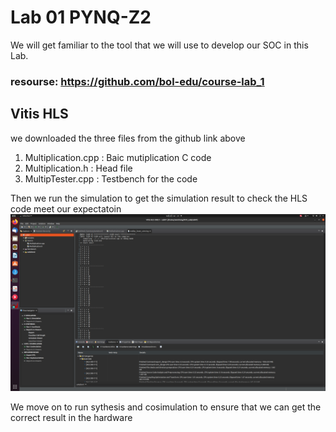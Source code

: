 # Lab 01 PYNQ-Z2
We will get familiar to the tool that we will use to develop our SOC in this Lab.  
### resourse: https://github.com/bol-edu/course-lab_1
## Vitis HLS
we downloaded the three files from the github link above  
1.  Multiplication.cpp : Baic mutiplication C code
2.  Multiplication.h : Head file
3.  MultipTester.cpp : Testbench for the code

Then we run the simulation to get the simulation result to check the HLS code meet our expectatoin
![vitis_simulation](https://github.com/SamChang03/SOC_Lab/blob/main/Lab01/vitis_simulation.png)  

We move on to run sythesis and cosimulation to ensure that we can get the correct result in the hardware
